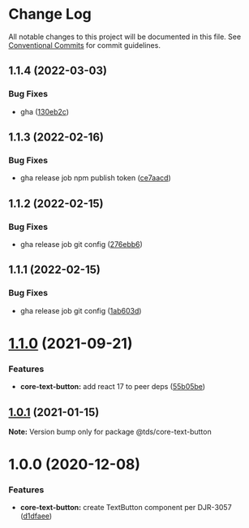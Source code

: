 # Change Log

All notable changes to this project will be documented in this file.
See [Conventional Commits](https://conventionalcommits.org) for commit guidelines.

## 1.1.4 (2022-03-03)


### Bug Fixes

* gha ([130eb2c](https://github.com/telus/tds-core/commit/130eb2c26bedb447c7d3e2d0c1727ffd0ea41a41))





## 1.1.3 (2022-02-16)


### Bug Fixes

* gha release job npm publish token ([ce7aacd](https://github.com/telus/tds-core/commit/ce7aacdd77e54c4f8e48eb31d0c05dc804530324))





## 1.1.2 (2022-02-15)


### Bug Fixes

* gha release job git config ([276ebb6](https://github.com/telus/tds-core/commit/276ebb6968a0b56c9b87c178f6895a60ae108e71))





## 1.1.1 (2022-02-15)


### Bug Fixes

* gha release job git config ([1ab603d](https://github.com/telus/tds-core/commit/1ab603d68c36219b0711fc353bc2515b64712ca9))





# [1.1.0](https://github.com/telus/tds-core/compare/@tds/core-text-button@1.0.1...@tds/core-text-button@1.1.0) (2021-09-21)


### Features

* **core-text-button:** add react 17 to peer deps ([55b05be](https://github.com/telus/tds-core/commit/55b05bec3c5c001db0bd0037fc81919be9c5cb08))





## [1.0.1](https://github.com/telus/tds-core/compare/@tds/core-text-button@1.0.0...@tds/core-text-button@1.0.1) (2021-01-15)

**Note:** Version bump only for package @tds/core-text-button





# 1.0.0 (2020-12-08)


### Features

* **core-text-button:** create TextButton component per DJR-3057 ([d1dfaee](https://github.com/telus/tds-core/commit/d1dfaeef737cdce639e0b944de35d04030876743))
